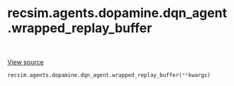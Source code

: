 <div itemscope itemtype="http://developers.google.com/ReferenceObject">
<meta itemprop="name" content="recsim.agents.dopamine.dqn_agent.wrapped_replay_buffer" />
<meta itemprop="path" content="Stable" />
</div>

# recsim.agents.dopamine.dqn_agent.wrapped_replay_buffer

<table class="tfo-notebook-buttons tfo-api" align="left">
</table>

<a target="_blank" href="https://github.com/google-research/recsim/tree/master/recsim/agents/dopamine/dqn_agent.py">View
source</a>

```python
recsim.agents.dopamine.dqn_agent.wrapped_replay_buffer(**kwargs)
```

<!-- Placeholder for "Used in" -->

